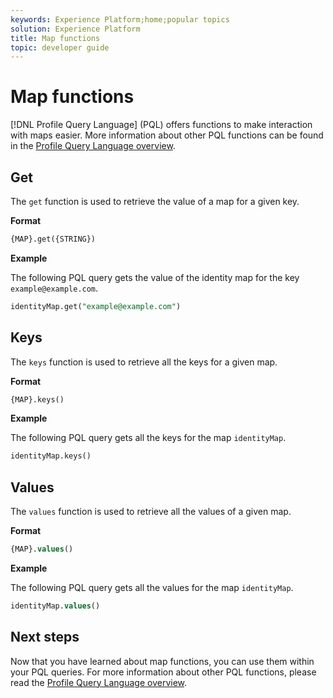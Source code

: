 ```yaml
---
keywords: Experience Platform;home;popular topics
solution: Experience Platform
title: Map functions
topic: developer guide
---
```


# Map functions

[!DNL Profile Query Language] (PQL) offers functions to make interaction with maps easier. More information about other PQL functions can be found in the [Profile Query Language overview](./overview.md).

## Get

The `get` function is used to retrieve the value of a map for a given key.

**Format**

```sql
{MAP}.get({STRING})
```

**Example**

The following PQL query gets the value of the identity map for the key `example@example.com`.

```sql
identityMap.get("example@example.com")
```

## Keys

The `keys` function is used to retrieve all the keys for a given map.

**Format**

```sql
{MAP}.keys()
```

**Example**

The following PQL query gets all the keys for the map `identityMap`.

```sql
identityMap.keys()
```

## Values

The `values` function is used to retrieve all the values of a given map.

**Format**

```sql
{MAP}.values()
```

**Example**

The following PQL query gets all the values for the map `identityMap`.

```sql
identityMap.values()
```

## Next steps

Now that you have learned about map functions, you can use them within your PQL queries. For more information about other PQL functions, please read the [Profile Query Language overview](./overview.md).  
